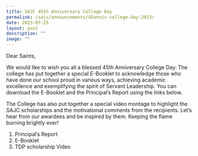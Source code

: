 ```yaml
---
title: SAJC 45th Anniversary College Day
permalink: /sajc/announcements/45anniv-college-day-2023/
date: 2023-07-25
layout: post
description: ""
image: ""
---
```

Dear Saints,

We would like to wish you all a blessed 45th Anniversary College Day. The college has put together a special E-Booklet to acknowledge those who have done our school proud in various ways, achieving academic excellence and exemplifying the spirit of Servant Leadership. You can download the E-Booklet and the Principal’s Report using the links below.

The College has also put together a special video montage to highlight the SAJC scholarships and the motivational comments from the recipients. Let’s hear from our awardees and be inspired by them. Keeping the flame burning brightly ever!


1.  Principal’s Report
2.  E-Booklet
3.  TDP scholarship Video